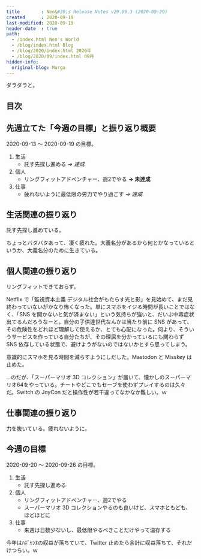 ```yaml
---
title        : Neo&#39;s Release Notes v29.09.3 (2020-09-20)
created      : 2020-09-19
last-modified: 2020-09-19
header-date  : true
path:
  - /index.html Neo's World
  - /blog/index.html Blog
  - /blog/2020/index.html 2020年
  - /blog/2020/09/index.html 09月
hidden-info:
  original-blog: Murga
---
```


ダラダラと。

## 目次

## 先週立てた「今週の目標」と振り返り概要

2020-09-13 ～ 2020-09-19 の目標。

1. 生活
    - 託す先探し進める _→ 達成_
2. 個人
    - リングフィットアドベンチャー、週2でやる **→ 未達成**
3. 仕事
    - 疲れないように最低限の労力でやり過ごす _→ 達成_

## 生活関連の振り返り

託す先探し進めている。

ちょっとバタバタあって、凄く疲れた。大義名分があるから何とかなっているというか、大義名分のために生きている。

## 個人関連の振り返り

リングフィットできておらず。

Netflix で「監視資本主義 デジタル社会がもたらす光と影」を見始めて、まだ見終わっていないがかなり怖くなった。単にスマホをイジる時間が長いことではなく、「SNS を開かないと気が済まない」という気持ちが強いと、だいぶ中毒症状出てるんだろうなーと。自分の子供達世代なんかは当たり前に SNS があって、その危険性をどれほど理解して使えるか、とても心配になった。何より、そういうサービスを作っている自分たちが、その理屈を分かっているにも関わらず SNS 依存している状態で、避けようがないのではないかとすら思ってしまう。

意識的にスマホを見る時間を減らすようにしだした。Mastodon と Misskey は止めた。

…のだが、「スーパーマリオ 3D コレクション」が届いて、懐かしのスーパーマリオ64をやっている。チートやどこでもセーブを使わずプレイするのは久々だ。Switch の JoyCon だと操作性が若干違ってなかなか難しい。ｗ

## 仕事関連の振り返り

力を抜いている。疲れないように。

## 今週の目標

2020-09-20 ～ 2020-09-26 の目標。

1. 生活
    - 託す先探し進める
2. 個人
    - リングフィットアドベンチャー、週2でやる
    - スーパーマリオ 3D コレクションやるのも良いけど、スマホともども、ほどほどに
3. 仕事
    - 来週は日数少ないし、最低限やるべきことだけやって温存する

今年はﾊﾎﾞｾﾝﾇの収益が落ちていて、Twitter 止めたら余計に収益落ちて、それだけつらい。ｗ
